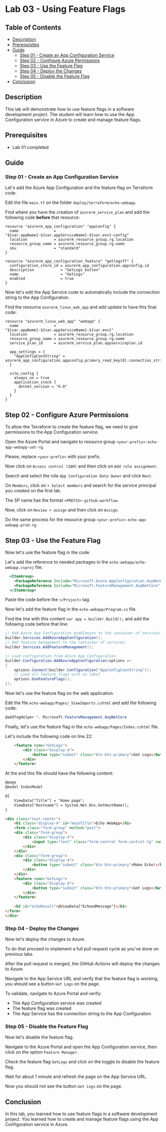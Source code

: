 # Lab 03 - Using Feature Flags

## Table of Contents

- [Description](#description)
- [Prerequisites](#prerequisites)
- [Guide](#guide)
  - [Step 01 - Create an App Configuration Service](#step-01---create-an-app-configuration-service)
  - [Step 02 - Configure Azure Permissions](#step-02---configure-azure-permissions)
  - [Step 03 - Use the Feature Flag](#step-03---use-the-feature-flag)
  - [Step 04 - Deploy the Changes](#step-04---deploy-the-changes)
  - [Step 05 - Disable the Feature Flag](#step-05---disable-the-feature-flag)
- [Conclusion](#conclusion)

## Description

This lab will demonstrate how to use feature flags in a software development project. The student will learn how to use the App Configuration service in Azure to create and manage feature flags.

## Prerequisites

- Lab 01 completed

## Guide

### Step 01 - Create an App Configuration Service

Let's add the Azure App Configuration and the feature flag on Terraform code.

Edit the file `main.tf` on the folder `deploy/terraform/echo-webapp`.

Find where you have the creation of `azurerm_service_plan` and add the following code **before** that resource:

```hcl
resource "azurerm_app_configuration" "appconfig" {
  name                = "${var.appName}-${var.appServiceName}-${var.env}-config"
  location            = azurerm_resource_group.rg.location
  resource_group_name = azurerm_resource_group.rg.name
  sku                 = "standard"
}

resource "azurerm_app_configuration_feature" "getlogsff" {
  configuration_store_id = azurerm_app_configuration.appconfig.id
  description            = "GetLogs button"
  name                   = "GetLogs"
  enabled                = true
}
```

Now let's edit the App Service code to automatically include the connection string to the App Configuration.

Find the resource `azurerm_linux_web_app` and add update to have this final code:

```hcl
resource "azurerm_linux_web_app" "webapp" {
  name                = "${var.appName}-${var.appServiceName}-${var.env}"
  location            = azurerm_resource_group.rg.location
  resource_group_name = azurerm_resource_group.rg.name
  service_plan_id     = azurerm_service_plan.appserviceplan.id

  app_settings = {
    "AppConfigConnString" = azurerm_app_configuration.appconfig.primary_read_key[0].connection_string
  }

  site_config {
    always_on = true
    application_stack {
      dotnet_version = "6.0"
    }
  }
}
```

## Step 02 - Configure Azure Permissions

To allow the Terraform to create the feature flag, we need to give permissions to the App Configuration service.

Open the Azure Portal and navigate to resource group `<your-prefix>-echo-app-webapp-uat-rg`.

Please, replace `<your-prefix>` with your prefix.

Now click on `Access control (IAM)` and then click on `Add role assignment`.

Search and select the role `App Configuration Data Owner` and click `Next`.

On `Members`, click on `+ Select members` and search for the service principal you created on the first lab.

The SP name has the format `<PREFIX>-github-workflow`.

Now, click on `Review + assign` and then click on `Assign`.

Do the same process for the resource group `<your-prefix>-echo-app-webapp-prod-rg`.

## Step 03 - Use the Feature Flag

Now let's use the feature flag in the code.

Let's add the reference to needed packages in the `echo-webapp/echo-webapp.csproj` file:

```xml
  <ItemGroup>
    <PackageReference Include="Microsoft.Azure.AppConfiguration.AspNetCore" Version="7.2.0" />
    <PackageReference Include="Microsoft.FeatureManagement.AspNetCore" Version="3.3.1" />
  </ItemGroup>
```

Paste the code before the `</Project>` tag.

Now let's add the feature flag in the `echo-webapp/Program.cs` file.

Find the line with this content `var app = builder.Build();` and add the following code before that line:

```csharp
// Add Azure App Configuration middleware to the container of services.
builder.Services.AddAzureAppConfiguration();
// Add feature management to the container of services.
builder.Services.AddFeatureManagement();

// Load configuration from Azure App Configuration
builder.Configuration.AddAzureAppConfiguration(options =>
{
    options.Connect(builder.Configuration["AppConfigConnString"]);
    // Load all feature flags with no label
    options.UseFeatureFlags();
});
```

Now let's use the feature flag on the web application.

Edit the file `echo-webapp/Pages/_ViewImports.cshtml` and add the following code:

```csharp
@addTagHelper *, Microsoft.FeatureManagement.AspNetCore
```

Finally, let's use the feature flag in the `echo-webapp/Pages/Index.cshtml` file.

Let's include the following code on line 22:

```html
    <feature name="GetLogs">
        <div class="display-4">
            <button type="submit" class="btn btn-primary">Get Logs</button>
        </div>
    </feature>
```

At the end this file should have the following content:

```html
@page
@model IndexModel

@{
    ViewData["Title"] = "Home page";
    ViewData["Hostname"] = System.Net.Dns.GetHostName();
}

<div class="text-center">
    <h1 class="display-4" id="mainTitle">Echo WebApp</h1>
    <form class="form-group" method="post">
    <div class="form-group">
        <div class="display-4">
            <input type="text" class="form-control form-control-lg" name="Message">
        </div>
    </div>
    <div class="form-group">
        <div class="display-4">
            <button type="submit" class="btn btn-primary">Make Echo!</button>
        </div>
    </div>
    <feature name="GetLogs">
        <div class="display-4">
            <button type="submit" class="btn btn-primary">Get Logs</button>
        </div>
    </feature>
    
    <h2 id="echoResult">@ViewData["EchoedMessage"]</h2>
</form>
</div>
```

### Step 04 - Deploy the Changes

Now let's deploy the changes to Azure.

To do that proceed to implement a full pull request cycle as you've done on previous labs.

After the pull request is merged, the GitHub Actions will deploy the changes to Azure.

Navigate to the App Service URL and verify that the feature flag is working, you should see a button `Get Logs` on the page.

To validate, navigate to Azure Portal and verify:

- The App Configuration service was created
- The feature flag was created
- The App Service has the connection string to the App Configuration

### Step 05 - Disable the Feature Flag

Now let's disable the feature flag.

Navigate to the Azure Portal and open the App Configuration service, then click on the option `Feature Manager`.

Check the feature flag `GetLogs` and click on the toggle to disable the feature flag.

Wait for about 1 minute and refresh the page on the App Service URL.

Now you should not see the button `Get Logs` on the page.

## Conclusion

In this lab, you learned how to use feature flags in a software development project. You learned how to create and manage feature flags using the App Configuration service in Azure.
